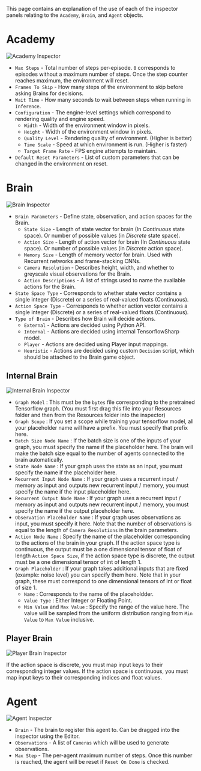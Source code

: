 This page contains an explanation of the use of each of the inspector panels relating to the `Academy`, `Brain`, and `Agent` objects.

# Academy

![Academy Inspector](../raw/master/images/academy.png)

* `Max Steps` - Total number of steps per-episode. `0` corresponds to episodes without a maximum number
of steps. Once the step counter reaches maximum, the environment will reset.
* `Frames To Skip` - How many steps of the environment to skip before asking Brains for decisions.
* `Wait Time` - How many seconds to wait between steps when running in `Inference`.
* `Configuration` - The engine-level settings which correspond to rendering quality and engine speed.
    * `Width` - Width of the environment window in pixels.
    * `Height` - Width of the environment window in pixels.
    * `Quality Level` - Rendering quality of environment. (Higher is better)
    * `Time Scale` - Speed at which environment is run. (Higher is faster)
    * `Target Frame Rate` - FPS engine attempts to maintain. 
* `Default Reset Parameters` - List of custom parameters that can be changed in the environment on reset.

# Brain

![Brain Inspector](../raw/master/images/brain.png)

* `Brain Parameters` - Define state, observation, and action spaces for the Brain.
    * `State Size` - Length of state vector for brain (In _Continuous_ state space). Or number of possible
values (in _Discrete_ state space).
    * `Action Size` - Length of action vector for brain (In _Continuous_ state space). Or number of possible
values (in _Discrete_ action space).
    * `Memory Size` - Length of memory vector for brain. Used with Recurrent networks and frame-stacking CNNs.
    * `Camera Resolution` - Describes height, width, and whether to greyscale visual observations for the Brain.
    * `Action Descriptions` - A list of strings used to name the available actions for the Brain.
* `State Space Type` - Corresponds to whether state vector contains a single integer (Discrete) or a series of real-valued floats (Continuous).
* `Action Space Type` - Corresponds to whether action vector contains a single integer (Discrete) or a series of real-valued floats (Continuous).
* `Type of Brain` - Describes how Brain will decide actions.
    * `External` - Actions are decided using Python API.
    * `Internal` - Actions are decided using internal TensorflowSharp model.
    * `Player` - Actions are decided using Player input mappings.
    * `Heuristic` - Actions are decided using custom `Decision` script, which should be attached to the Brain game object.

## Internal Brain

![Internal Brain Inspector](../raw/master/images/internal_brain.png)

   *  `Graph Model` : This must be the `bytes` file corresponding to the pretrained Tensorflow graph. (You must first drag this file into your Resources folder and then from the Resources folder into the inspector)
   *  `Graph Scope` : If you set a scope while training your tensorflow model, all your placeholder name will have a prefix. You must specify that prefix here.
   *  `Batch Size Node Name` : If the batch size is one of the inputs of your graph, you must specify the name if the placeholder here. The brain will make the batch size equal to the number of agents connected to the brain automatically.
   *  `State Node Name` : If your graph uses the state as an input, you must specify the name if the placeholder here.
   *  `Recurrent Input Node Name` : If your graph uses a recurrent input / memory as input and outputs new recurrent input / memory, you must specify the name if the input placeholder here.
   *  `Recurrent Output Node Name` : If your graph uses a recurrent input / memory as input and outputs new recurrent input / memory, you must specify the name if the output placeholder here.
   * `Observation Placeholder Name` : If your graph uses observations as input, you must specify it here. Note that the number of observations is equal to the length of `Camera Resolutions` in the brain parameters.
   * `Action Node Name` : Specify the name of the placeholder corresponding to the actions of the brain in your graph. If the action space type is continuous, the output must be a one dimensional tensor of float of length `Action Space Size`, if the action space type is discrete, the output must be a one dimensional tensor of int of length 1.
   * `Graph Placeholder` : If your graph takes additional inputs that are fixed (example: noise level) you can specify them here. Note that in your graph, these must correspond to one dimensional tensors of int or float of size 1.
     * `Name` : Corresponds to the name of the placeholdder.
     * `Value Type` : Either Integer or Floating Point.
     * `Min Value` and `Max Value` : Specify the range of the value here. The value will be sampled from the uniform distribution ranging from `Min Value` to `Max Value` inclusive.


## Player Brain

![Player Brain Inspector](../raw/master/images/player_brain.png)

If the action space is discrete, you must map input keys to their corresponding integer values. If the action space is continuous, you must map input keys to their corresponding indices and float values.

# Agent

![Agent Inspector](../raw/master/images/agent.png)

* `Brain` - The brain to register this agent to. Can be dragged into the inspector using the Editor.
* `Observations` - A list of `Cameras` which will be used to generate observations.
* `Max Step` - The per-agent maximum number of steps. Once this number is reached, the agent will be reset if `Reset On Done` is checked.